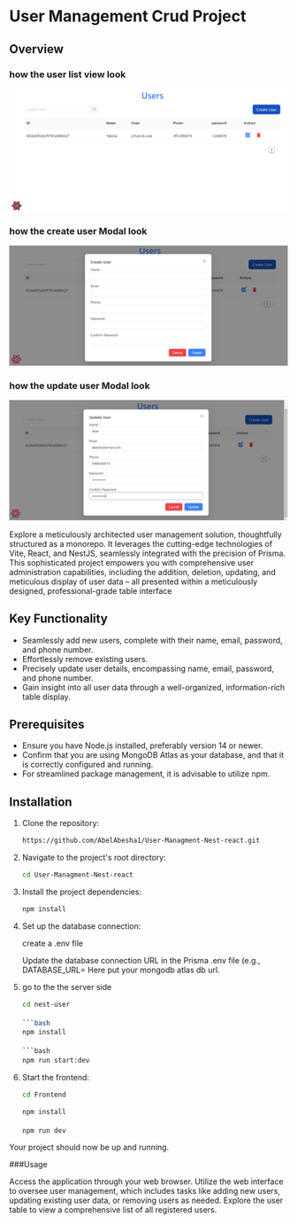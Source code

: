 


# User Management Crud Project

## Overview
  ### how the user list view look
![Alt Text](readmeimages/user1.PNG)

 ### how the create user Modal look
![Alt Text](readmeimages/user2.PNG)

### how the update user Modal look
![Alt Text](readmeimages/user3.PNG)


Explore a meticulously architected user management solution, thoughtfully structured as a monorepo. It leverages the cutting-edge technologies of Vite, React, and NestJS, seamlessly integrated with the precision of Prisma. This sophisticated project empowers you with comprehensive user administration capabilities, including the addition, deletion, updating, and meticulous display of user data – all presented within a meticulously designed, professional-grade table interface


## Key Functionality
- Seamlessly add new users, complete with their name, email, password, and phone number.
- Effortlessly remove existing users.
- Precisely update user details, encompassing name, email, password, and phone number.
- Gain insight into all user data through a well-organized, information-rich table display.

## Prerequisites

- Ensure you have Node.js installed, preferably version 14 or newer.
- Confirm that you are using MongoDB Atlas as your database, and that it is correctly configured and running.
- For streamlined package management, it is advisable to utilize npm.

## Installation

1. Clone the repository:

   ```bash
   https://github.com/AbelAbesha1/User-Managment-Nest-react.git

2. Navigate to the project's root directory:
   
   ```bash
   cd User-Managment-Nest-react

4. Install the project dependencies:

    ```bash
   npm install

4. Set up the database connection:

   create a .env file

   Update the database connection URL in the Prisma .env file (e.g., DATABASE_URL= Here put your mongodb atlas db url.

5. go to the the server side

    ```bash
    cd nest-user

    ```bash
    npm install 

    ```bash
    npm run start:dev

6. Start the frontend:

    ```bash
   cd Frontend
    ``````
   ```bash
   npm install

   npm run dev
Your project should now be up and running.

###Usage

Access the application through your web browser.
Utilize the web interface to oversee user management, which includes tasks like adding new users, updating existing user data, or removing users as needed.
Explore the user table to view a comprehensive list of all registered users.
